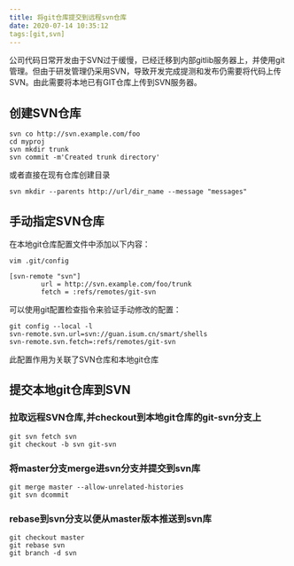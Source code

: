 ```yaml
---
title: 将git仓库提交到远程svn仓库
date: 2020-07-14 10:35:12
tags:[git,svn]
---
```


公司代码日常开发由于SVN过于缓慢，已经迁移到内部gitlib服务器上，并使用git管理。但由于研发管理仍采用SVN，导致开发完成提测和发布仍需要将代码上传SVN。由此需要将本地已有GIT仓库上传到SVN服务器。

## 创建SVN仓库
```
svn co http://svn.example.com/foo
cd myproj
svn mkdir trunk
svn commit -m'Created trunk directory'
```
或者直接在现有仓库创建目录
```
svn mkdir --parents http://url/dir_name --message "messages"
```

## 手动指定SVN仓库

在本地git仓库配置文件中添加以下内容：
```
vim .git/config

[svn-remote "svn"]
        url = http://svn.example.com/foo/trunk  
        fetch = :refs/remotes/git-svn
```
可以使用git配置检查指令来验证手动修改的配置：
```
git config --local -l
svn-remote.svn.url=svn://guan.isum.cn/smart/shells
svn-remote.svn.fetch=:refs/remotes/git-svn
```
此配置作用为关联了SVN仓库和本地git仓库

## 提交本地git仓库到SVN

### 拉取远程SVN仓库,并checkout到本地git仓库的git-svn分支上

```
git svn fetch svn
git checkout -b svn git-svn
```
### 将master分支merge进svn分支并提交到svn库
```
git merge master --allow-unrelated-histories
git svn dcommit
```

### rebase到svn分支以便从master版本推送到svn库
```
git checkout master
git rebase svn
git branch -d svn
```